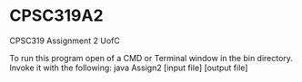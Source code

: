# CPSC319A2
CPSC319 Assignment 2 UofC

To run this program open of a CMD or Terminal window in the bin directory. Invoke it with the following: java Assign2 [input file] [output file]
